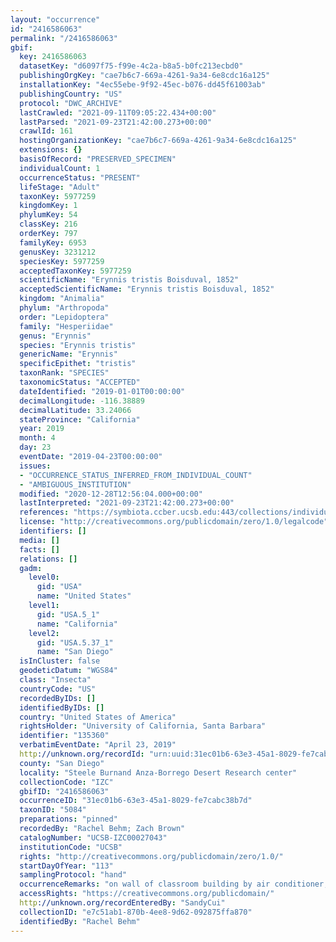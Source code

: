```yaml
---
layout: "occurrence"
id: "2416586063"
permalink: "/2416586063"
gbif:
  key: 2416586063
  datasetKey: "d6097f75-f99e-4c2a-b8a5-b0fc213ecbd0"
  publishingOrgKey: "cae7b6c7-669a-4261-9a34-6e8cdc16a125"
  installationKey: "4ec55ebe-9f92-45ec-b076-dd45f61003ab"
  publishingCountry: "US"
  protocol: "DWC_ARCHIVE"
  lastCrawled: "2021-09-11T09:05:22.434+00:00"
  lastParsed: "2021-09-23T21:42:00.273+00:00"
  crawlId: 161
  hostingOrganizationKey: "cae7b6c7-669a-4261-9a34-6e8cdc16a125"
  extensions: {}
  basisOfRecord: "PRESERVED_SPECIMEN"
  individualCount: 1
  occurrenceStatus: "PRESENT"
  lifeStage: "Adult"
  taxonKey: 5977259
  kingdomKey: 1
  phylumKey: 54
  classKey: 216
  orderKey: 797
  familyKey: 6953
  genusKey: 3231212
  speciesKey: 5977259
  acceptedTaxonKey: 5977259
  scientificName: "Erynnis tristis Boisduval, 1852"
  acceptedScientificName: "Erynnis tristis Boisduval, 1852"
  kingdom: "Animalia"
  phylum: "Arthropoda"
  order: "Lepidoptera"
  family: "Hesperiidae"
  genus: "Erynnis"
  species: "Erynnis tristis"
  genericName: "Erynnis"
  specificEpithet: "tristis"
  taxonRank: "SPECIES"
  taxonomicStatus: "ACCEPTED"
  dateIdentified: "2019-01-01T00:00:00"
  decimalLongitude: -116.38889
  decimalLatitude: 33.24066
  stateProvince: "California"
  year: 2019
  month: 4
  day: 23
  eventDate: "2019-04-23T00:00:00"
  issues:
  - "OCCURRENCE_STATUS_INFERRED_FROM_INDIVIDUAL_COUNT"
  - "AMBIGUOUS_INSTITUTION"
  modified: "2020-12-28T12:56:04.000+00:00"
  lastInterpreted: "2021-09-23T21:42:00.273+00:00"
  references: "https://symbiota.ccber.ucsb.edu:443/collections/individual/index.php?occid=135360"
  license: "http://creativecommons.org/publicdomain/zero/1.0/legalcode"
  identifiers: []
  media: []
  facts: []
  relations: []
  gadm:
    level0:
      gid: "USA"
      name: "United States"
    level1:
      gid: "USA.5_1"
      name: "California"
    level2:
      gid: "USA.5.37_1"
      name: "San Diego"
  isInCluster: false
  geodeticDatum: "WGS84"
  class: "Insecta"
  countryCode: "US"
  recordedByIDs: []
  identifiedByIDs: []
  country: "United States of America"
  rightsHolder: "University of California, Santa Barbara"
  identifier: "135360"
  verbatimEventDate: "April 23, 2019"
  http://unknown.org/recordId: "urn:uuid:31ec01b6-63e3-45a1-8029-fe7cabc38b7d"
  county: "San Diego"
  locality: "Steele Burnand Anza-Borrego Desert Research center"
  collectionCode: "IZC"
  gbifID: "2416586063"
  occurrenceID: "31ec01b6-63e3-45a1-8029-fe7cabc38b7d"
  taxonID: "5084"
  preparations: "pinned"
  recordedBy: "Rachel Behm; Zach Brown"
  catalogNumber: "UCSB-IZC00027043"
  institutionCode: "UCSB"
  rights: "http://creativecommons.org/publicdomain/zero/1.0/"
  startDayOfYear: "113"
  samplingProtocol: "hand"
  occurrenceRemarks: "on wall of classroom building by air conditioner, ~10:00pm"
  accessRights: "https://creativecommons.org/publicdomain/"
  http://unknown.org/recordEnteredBy: "SandyCui"
  collectionID: "e7c51ab1-870b-4ee8-9d62-092875ffa870"
  identifiedBy: "Rachel Behm"
---
```

